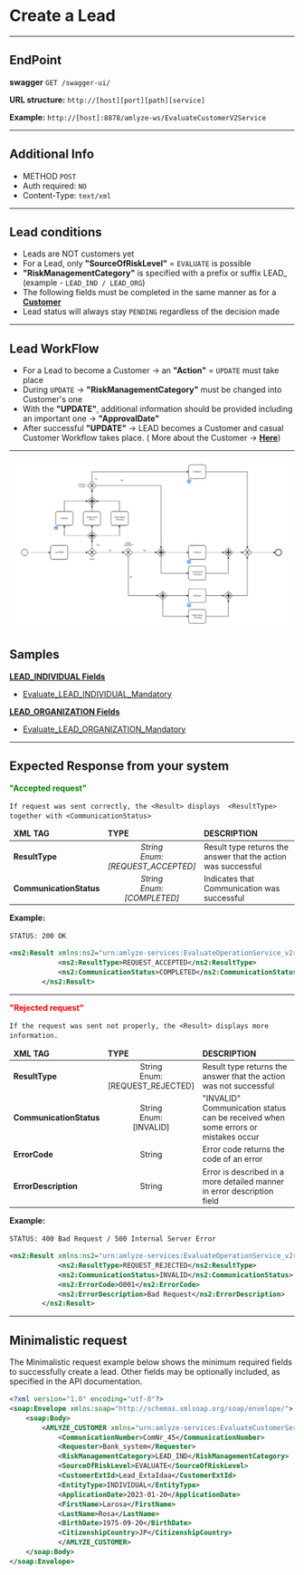 # Create a Lead
---

## EndPoint

**swagger** `GET /swagger-ui/`

**URL structure:** `http://[host][port][path][service]`

**Example:** `http://[host]:8878/amlyze-ws/EvaluateCustomerV2Service`

---

## Additional Info

* METHOD ` POST ` 
* Auth required: `NO`
* Content-Type: `text/xml`
---

## Lead conditions
* Leads are NOT customers yet
* For a Lead, only <b>"SourceOfRiskLevel"</b> = `EVALUATE` is possible
* <b>"RiskManagementCategory"</b> is specified with a prefix or suffix LEAD_ (example - `LEAD_IND / LEAD_ORG`)
* The following fields must be completed in the same manner as for a [<b>Customer</b>](../customer/customer.md.md)
* Lead status will always stay `PENDING` regardless of the decision made
---

## Lead WorkFlow
* For a Lead to become a Customer → an <b>"Action"</b> = `UPDATE` must take place
* During `UPDATE` → <b>"RiskManagementCategory"</b> must be changed into Customer's one
* With the <b>"UPDATE"</b>, additional information should be provided including an important one → <b>"ApprovalDate"</b>
* After successful <b>"UPDATE"</b> → LEAD becomes a Customer and casual Customer Workflow takes place.
 ( More about the Customer → [<b>Here</b>](../customer/customer.md))

 ---
 ![Alt text](image.png)

## Samples
[<b>LEAD_INDIVIDUAL Fields</b>](INDIVIDUAL/INDIVIDUAL_Fields.md)

* [Evaluate_LEAD_INDIVIDUAL_Mandatory](INDIVIDUAL/INDIVIDUAL_Samples/evaluate_LEAD_INDIVIDUAL_Mandatory.xml) 

[<b>LEAD_ORGANIZATION Fields</b>](ORGANIZATION\ORGANIZATION_Fields.md) 
* [Evaluate_LEAD_ORGANIZATION_Mandatory](ORGANIZATION/ORGANIZATION_Samples/evaluate_LEAD_ORGANIZATION_Mandatory.xml) 

---

## Expected Response from your system

**<span style="color: green;">"Accepted request"</span>**

`If request was sent correctly, the <Result> displays  <ResultType> together with <CommunicationStatus>`

<table>
		<thead>
			<tr>
				<td ><b>XML TAG<b></td>
				<td ><b>TYPE<b></td>
				<td ><b>DESCRIPTION<b></td>
			</tr>
		</thead>
		<tbody>
			<tr>
				<td><b>ResultType<b></td>
				<td style="text-align:center"><i> String</br>Enum:</br>
[REQUEST_ACCEPTED]<i></td>
				<td>Result type returns the answer that the action was successful</td>
			</tr>
			<tr>
				<td><b>CommunicationStatus<b></td>
				<td style="text-align:center"><i>String</br>Enum:</br>
[COMPLETED]<i></td>
				<td>Indicates that Communication was successful</td>
		</tbody>
</table>

**Example:**

`STATUS: 200 OK`
```xml
<ns2:Result xmlns:ns2="urn:amlyze-services:EvaluateOperationService_v2r0">
            <ns2:ResultType>REQUEST_ACCEPTED</ns2:ResultType>
            <ns2:CommunicationStatus>COMPLETED</ns2:CommunicationStatus>
        </ns2:Result>
```
---
**<span style="color: red;">"Rejected request"</span>**

`If the request was sent not properly, the <Result> displays more information.`

<table>
		<thead>
			<tr>
				<td ><b>XML TAG<b></td>
				<td ><b>TYPE<b></td>
				<td ><b>DESCRIPTION<b></td>
			</tr>
		</thead>
		<tbody>
			<tr>
				<td><b>ResultType<b></td>
				<td style="text-align:center"> String</br>Enum:</br>
[REQUEST_REJECTED]</td>
				<td>Result type returns the answer that the action was not successful</td>
			</tr>
			<tr>
				<td><b>CommunicationStatus<b></td>
				<td style="text-align:center">String</br>Enum:</br>
[INVALID]</td>
				<td>"INVALID" Communication status can be received when some errors or mistakes occur</td>
            </tr>
            <tr>
				<td><b>ErrorCode<b></td>
				<td style="text-align:center">String</td>
				<td>Error code returns the code of an error</td>
            </tr>
            <tr>
				<td><b>ErrorDescription<b></td>
				<td style="text-align:center">String</td>
				<td>Error is described in a more detailed manner in error description field</td>
            </tr>
		</tbody>
</table>

**Example:**

`STATUS: 400 Bad Request / 500 Internal Server Error`
```xml
<ns2:Result xmlns:ns2="urn:amlyze-services:EvaluateOperationService_v2r0">
            <ns2:ResultType>REQUEST_REJECTED</ns2:ResultType>
            <ns2:CommunicationStatus>INVALID</ns2:CommunicationStatus>
            <ns2:ErrorCode>O001</ns2:ErrorCode>
            <ns2:ErrorDescription>Bad Request</ns2:ErrorDescription>
        </ns2:Result>
```

------


## Minimalistic request

The Minimalistic request example below shows the minimum required fields to successfully create a lead. Other fields may be optionally included, as specified in the API documentation.



```xml
<?xml version="1.0" encoding="utf-8"?>
<soap:Envelope xmlns:soap="http://schemas.xmlsoap.org/soap/envelope/">
    <soap:Body>
        <AMLYZE_CUSTOMER xmlns="urn:amlyze-services:EvaluateCustomerService_v2r0">
            <CommunicationNumber>ComNr_45</CommunicationNumber>
            <Requester>Bank_system</Requester>
            <RiskManagementCategory>LEAD_IND</RiskManagementCategory>
            <SourceOfRiskLevel>EVALUATE</SourceOfRiskLevel>
            <CustomerExtId>Lead_ExtaIdaa</CustomerExtId>
            <EntityType>INDIVIDUAL</EntityType>
            <ApplicationDate>2023-01-20</ApplicationDate>
            <FirstName>Larosa</FirstName>
            <LastName>Rosa</LastName>
            <BirthDate>1975-09-20</BirthDate>
            <CitizenshipCountry>JP</CitizenshipCountry>
            </AMLYZE_CUSTOMER>
    </soap:Body>
</soap:Envelope>
```




